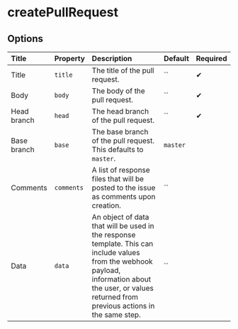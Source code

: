 # createPullRequest

## Options

| Title | Property | Description | Default | Required |
| :---- | :--- | :---------- | :------ | :------- |
| Title | `title` | The title of the pull request. | `` | ✔ |
| Body | `body` | The body of the pull request. | `` | ✔ |
| Head branch | `head` | The head branch of the pull request. | `` | ✔ |
| Base branch | `base` | The base branch of the pull request. This defaults to `master`. | `master` |  |
| Comments | `comments` | A list of response files that will be posted to the issue as comments upon creation. | `` |  |
| Data | `data` | An object of data that will be used in the response template. This can include values from the webhook payload, information about the user, or values returned from previous actions in the same step. | `` |  |

